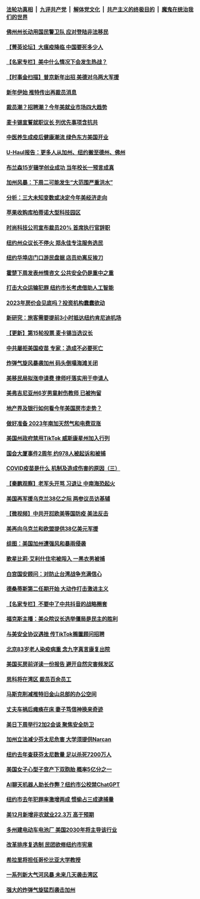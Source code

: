 ####  [法轮功真相](../../../../basic/blob/master/README.md?t=01081212) &nbsp;|&nbsp; [九评共产党](../../../../9ping.md/blob/master/README.md?t=01081212) &nbsp;|&nbsp; [解体党文化](../../../../jtdwh.md/blob/master/README.md?t=01081212)  &nbsp;|&nbsp; [共产主义的终极目的](../../../../gczydzjmd.md/blob/master/README.md?t=01081212) &nbsp;|&nbsp; [魔鬼在统治我们的世界](../../../../mgztzwmdsj.md/blob/master/README.md?t=01081212) 

#### [佛州州长动用国民警卫队 应对登陆非法移民](../pages/nsc412/n13901832.md?t=01081212) 

#### [【菁英论坛】大瘟疫降临 中国要死多少人](../pages/nsc412/n13901823.md?t=01081212) 

#### [【名家专栏】美中什么情况下会发生热战？](../pages/nsc412/n13901680.md?t=01081212) 

#### [【时事金扫描】普京新年出招 美德对乌两大军援](../pages/nsc412/n13901740.md?t=01081212) 

#### [新年伊始 推特传出再裁员消息](../pages/nsc412/n13901814.md?t=01081212) 

#### [裁员潮？招聘潮？今年美就业市场四大趋势](../pages/nsc412/n13901713.md?t=01081212) 

#### [麦卡锡宣誓就职议长 列优先事项含抗共](../pages/nsc412/n13901685.md?t=01081212) 

#### [中医养生成疫后健康潮流 绿色东方美国开业](../pages/nsc412/n13901636.md?t=01081212) 


#### [U-Haul报告：更多人从加州、纽约搬至德州、佛州](../pages/nsc412/n13901461.md?t=01081212) 

#### [布兰森15岁辍学创业成功 当年校长一预言成真](../pages/nsc412/n13901346.md?t=01081212) 

#### [加州风暴：下周二可能发生“大范围严重洪水”](../pages/nsc412/n13901457.md?t=01081212) 

#### [分析：三大未知变数或决定今年美经济走向](../pages/nsc412/n13901194.md?t=01081212) 

#### [苹果收购库柏蒂诺大型科技园区](../pages/nsc412/n13901385.md?t=01081212) 

#### [时尚科技公司宣布裁员20% 首席执行官辞职](../pages/nsc412/n13901375.md?t=01081212) 

#### [纽约州众议长不停火 郑永佳专注服务选民](../pages/nsc412/n13901288.md?t=01081212) 

#### [纽约华埠店门口游民盘据 店员劝离反挨刀](../pages/nsc412/n13901290.md?t=01081212) 

#### [霍楚下周发表州情咨文 公共安全仍是重中之重](../pages/nsc412/n13901316.md?t=01081212) 

#### [打击大众运输犯罪 纽约市长考虑借助人工智能](../pages/nsc412/n13901286.md?t=01081212) 

#### [2023年房价会见底吗？投资机构蠢蠢欲动](../pages/nsc412/n13901344.md?t=01081212) 

#### [新研究：旅客需要提前3小时抵达纽约肯尼迪机场](../pages/nsc412/n13901312.md?t=01081212) 

#### [【更新】第15轮投票 麦卡锡当选议长](../pages/nsc412/n13900865.md?t=01081212) 

#### [中共屡拒美国疫苗 专家：造成不必要死亡](../pages/nsc412/n13901178.md?t=01081212) 

#### [炸弹气旋风暴袭加州 码头倒塌海滩关闭](../pages/nsc412/n13901245.md?t=01081212) 

#### [美移民局拟涨申请费 律师吁落实用于申请人](../pages/nsc412/n13901226.md?t=01081212) 

#### [美弗吉尼亚州6岁男童射伤教师 已被拘留](../pages/nsc412/n13901205.md?t=01081212) 

#### [地产界及银行如何看今年美国房市走势？](../pages/nsc412/n13901216.md?t=01081212) 

#### [做好准备 2023年南加天然气和电费双涨](../pages/nsc412/n13901200.md?t=01081212) 

#### [美国州政府禁用TikTok 威斯康星州加入行列](../pages/nsc412/n13901143.md?t=01081212) 

#### [国会大厦事件2周年 约978人被起诉和被捕](../pages/nsc412/n13901193.md?t=01081212) 

#### [COVID疫苗是什么 机制及造成伤害的原因（三）](../pages/nsc412/n13901168.md?t=01081212) 

#### [【秦鹏观察】老军头开骂 习退让 中南海恐起火](../pages/nsc412/n13901137.md?t=01081212) 

#### [美国再军援乌克兰38亿之际 两参议员访基辅](../pages/nsc412/n13900971.md?t=01081212) 

#### [【微视频】中共开怼欧美等国防疫 美法反击](../pages/nsc412/n13900969.md?t=01081212) 

#### [美再向乌克兰和欧盟提供38亿美元军援](../pages/nsc412/n13901141.md?t=01081212) 

#### [组图：美国加州遭强风和暴雨侵袭](../pages/nsc412/n13900722.md?t=01081212) 

#### [歌星比莉‧艾利什住宅被闯入 一黑衣男被捕](../pages/nsc412/n13901099.md?t=01081212) 

#### [白宫国安顾问：对防止台湾战争充满信心](../pages/nsc412/n13901059.md?t=01081212) 

#### [德桑蒂斯第二任期开始 大动作打击激进主义](../pages/nsc412/n13900994.md?t=01081212) 

#### [【名家专栏】不要中了中共抖音的战略圈套](../pages/nsc412/n13900900.md?t=01081212) 

#### [福克斯主播：美众院议长选举僵局是民主的胜利](../pages/nsc412/n13901068.md?t=01081212) 

#### [与美安全协议遇挫 传TikTok搁置顾问招聘](../pages/nsc412/n13900899.md?t=01081212) 

#### [北京83岁老人染疫病重 念九字真言康复出院](../pages/nsc412/n13900577.md?t=01081212) 

#### [美国买房前详读一份报告 避开自然灾害频发区](../pages/nsc412/n13900529.md?t=01081212) 

#### [思科将在湾区 裁员百余员工](../pages/nsc412/n13901037.md?t=01081212) 

#### [马斯克削减推特旧金山总部的办公空间](../pages/nsc412/n13901033.md?t=01081212) 

#### [丈夫车祸后瘫痪在床 妻子笃信神换来奇迹](../pages/nsc412/n13900640.md?t=01081212) 

#### [美日下周举行2加2会谈 聚焦安全防卫](../pages/nsc412/n13900968.md?t=01081212) 

#### [加州立法减少芬太尼危害 大学须提供Narcan](../pages/nsc412/n13901026.md?t=01081212) 

#### [纽约去年查获芬太尼数量 足以杀死7200万人](../pages/nsc412/n13900574.md?t=01081212) 

#### [美国女子心型子宫产下双胞胎 概率5亿分之一](../pages/nsc412/n13900956.md?t=01081212) 

#### [AI聊天机器人助长作弊？纽约市公校禁ChatGPT](../pages/nsc412/n13900546.md?t=01081212) 

#### [纽约市去年犯罪率激增两成 惯偷占三成逮捕量](../pages/nsc412/n13900566.md?t=01081212) 

#### [美12月新增非农就业22.3万 高于预期](../pages/nsc412/n13900955.md?t=01081212) 


#### [多州建电动车电池厂 美国2030年将主导该行业](../pages/nsc412/n13900468.md?t=01081212) 

#### [改革排序复选制 民团欲修纽约市宪章](../pages/nsc412/n13900572.md?t=01081212) 

#### [希拉里将担任哥伦比亚大学教授](../pages/nsc412/n13900549.md?t=01081212) 

#### [一系列新大气河风暴 未来几天袭击湾区](../pages/nsc412/n13900561.md?t=01081212) 

#### [强大的炸弹气旋猛烈袭击加州](../pages/nsc412/n13900518.md?t=01081212) 

